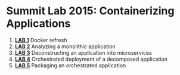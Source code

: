 # Summit Lab 2015: Containerizing Applications

1. **[LAB 1](vagrant/labs/lab1/chapter1.md)** Docker refresh
1. **[LAB 2](vagrant/labs/lab2/chapter2.md)** Analyzing a monolithic application
1. **[LAB 3](vagrant/labs/lab3/chapter3.md)** Deconstructing an application into microservices
1. **[LAB 4](vagrant/labs/lab4/chapter4.md)** Orchestrated deployment of a decomposed application
1. **[LAB 5](vagrant/labs/lab5/chapter5.md)** Packaging an orchestrated application

